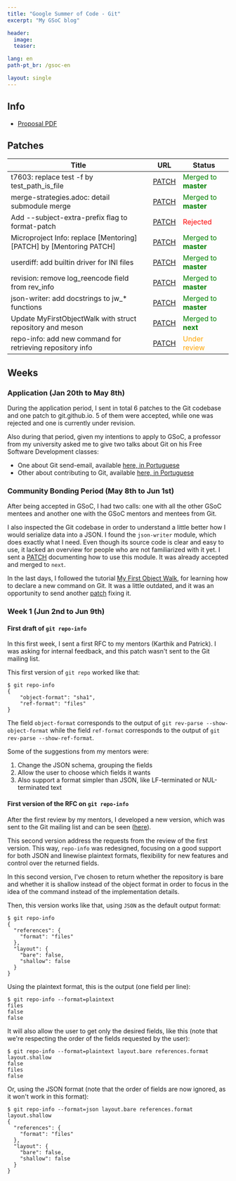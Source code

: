 ```yaml
---
title: "Google Summer of Code - Git"
excerpt: "My GSoC blog"

header:
  image: 
  teaser: 

lang: en
path-pt_br: /gsoc-en

layout: single
---
```


<style>
r { color: Red }
o { color: Orange }
g { color: Green }
</style>

## Info

- [Proposal PDF](/assets/pdf/gsoc/proposal.pdf)

## Patches

| Title                                                             | URL                                                                                   | Status                          |
|-------------------------------------------------------------------|---------------------------------------------------------------------------------------|---------------------------------|
|t7603: replace test -f by test_path_is_file                        |[PATCH](https://lore.kernel.org/git/20250208165731.78804-1-lucasseikioshiro@gmail.com/)| <g>Merged to <b>master</b></g>  |
|merge-strategies.adoc: detail submodule merge                      |[PATCH](https://lore.kernel.org/git/20250227014406.20527-1-lucasseikioshiro@gmail.com/)| <g>Merged to <b>master</b></g>  |
|Add --subject-extra-prefix flag to format-patch                    |[PATCH](https://lore.kernel.org/git/20250303220029.10716-1-lucasseikioshiro@gmail.com/)| <r>Rejected</r>                 |
|Microproject Info: replace [Mentoring][PATCH] by [Mentoring PATCH] |[PATCH](https://github.com/git/git.github.io/pull/756)                                 | <g>Merged to <b>master</b></g>  |
|userdiff: add builtin driver for INI files                         |[PATCH](https://lore.kernel.org/git/20250331031309.94682-1-lucasseikioshiro@gmail.com/)| <g>Merged to <b>master</b></g>  |
|revision: remove log_reencode field from rev_info                  |[PATCH](https://lore.kernel.org/git/20250414151438.22232-1-lucasseikioshiro@gmail.com/)| <g>Merged to <b>master</b></g>  |
|json-writer: add docstrings to jw_* functions                      |[PATCH](https://lore.kernel.org/git/20250516010159.27042-1-lucasseikioshiro@gmail.com/)| <g>Merged to <b>master</b></g>  |
|Update MyFirstObjectWalk with struct repository and meson          |[PATCH](https://lore.kernel.org/git/20250529192036.75408-1-lucasseikioshiro@gmail.com/)| <g>Merged to <b>next</b></g>    |
|repo-info: add new command for retrieving repository info          |[PATCH](https://lore.kernel.org/git/20250610152117.14826-1-lucasseikioshiro@gmail.com/)| <o>Under review</o>             |

## Weeks

### Application (Jan 20th to May 8th)

During the application period, I sent in total 6 patches to the Git codebase and
one patch to git.github.io. 5 of them were accepted, while one was rejected and
one is currently under revision.

Also during that period, given my intentions to apply to GSoC, a professor from
my university asked me to give two talks about Git on his Free Software
Development classes:

- One about Git send-email, available [here, in Portuguese](/assets/pdf/gsoc/send-email.pdf)
- Other about contributing to Git, available [here, in Portuguese](/assets/pdf/gsoc/contributing.pdf)

### Community Bonding Period (May 8th to Jun 1st)

After being accepted in GSoC, I had two calls: one with all the other GSoC
mentees and another one with the GSoC mentors and mentees from Git.

I also inspected the Git codebase in order to understand a little better how I
would serialize data into a JSON. I found the `json-writer` module, which does
exactly what I need. Even though its source code is clear and easy to use, it
lacked an overview for people who are not familiarized with it yet. I sent a
[PATCH](https://lore.kernel.org/git/20250516010159.27042-1-lucasseikioshiro@gmail.com/)
documenting how to use this module. It was already accepted and merged to `next`.

In the last days, I followed the tutorial 
[My First Object Walk](https://github.com/git/git/blob/master/Documentation/MyFirstObjectWalk.adoc),
for learning how to declare a new command on Git. It was a little outdated, and 
it was an opportunity to send another
[patch](https://lore.kernel.org/git/20250529192036.75408-1-lucasseikioshiro@gmail.com/)
fixing it.


### Week 1 (Jun 2nd to Jun 9th)

#### First draft of `git repo-info`

In this first week, I sent a first RFC to my mentors (Karthik and Patrick). I
was asking for internal feedback, and this patch wasn't sent to the Git mailing
list.

This first version of `git repo` worked like that:

~~~
$ git repo-info
{
    "object-format": "sha1",
    "ref-format": "files"
}
~~~

The field `object-format` corresponds to the output of
`git rev-parse --show-object-format` while the field `ref-format` corresponds to
the output of `git rev-parse --show-ref-format`.

Some of the suggestions from my mentors were:

1. Change the JSON schema, grouping the fields
2. Allow the user to choose which fields it wants
3. Also support a format simpler than JSON, like LF-terminated or NUL-terminated
   text

#### First version of the RFC on `git repo-info`

After the first review by my mentors, I developed a new version, which was sent
to the Git mailing list and can be seen 
([here](https://lore.kernel.org/git/20250610152117.14826-1-lucasseikioshiro@gmail.com/)).

This second version address the requests from the review of the first version.
This way, `repo-info` was redesigned, focusing on a good support for both JSON
and linewise plaintext formats, flexibility for new features and control over
the returned fields.

In this second version, I've chosen to return whether the repository is bare and
whether it is shallow instead of the object format in order to focus in the
idea of the command instead of the implementation details.

Then, this version works like that, using `JSON` as the default output format:

~~~
$ git repo-info
{
  "references": {
    "format": "files"
  },
  "layout": {
    "bare": false,
    "shallow": false
  }
}
~~~

Using the plaintext format, this is the output (one field per line):

~~~
$ git repo-info --format=plaintext
files
false
false
~~~

It will also allow the user to get only the desired fields, like this (note
that we're respecting the order of the fields requested by the user):

~~~
$ git repo-info --format=plaintext layout.bare references.format layout.shallow
false
files
false
~~~

Or, using the JSON format (note that the order of fields are now ignored, as it
won't work in this format):

~~~
$ git repo-info --format=json layout.bare references.format layout.shallow
{
  "references": {
    "format": "files"
  },
  "layout": {
    "bare": false,
    "shallow": false
  }
}
~~~
